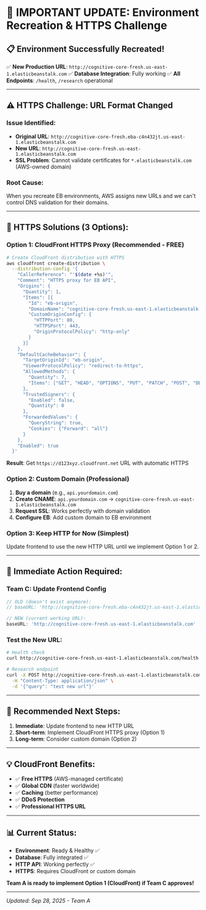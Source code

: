 # 🚨 **IMPORTANT UPDATE: Environment Recreation & HTTPS Challenge**

## **📋 Environment Successfully Recreated!**

✅ **New Production URL**: `http://cognitive-core-fresh.us-east-1.elasticbeanstalk.com`
✅ **Database Integration**: Fully working
✅ **All Endpoints**: `/health`, `/research` operational

---

## **⚠️ HTTPS Challenge: URL Format Changed**

### **Issue Identified:**
- **Original URL**: `http://cognitive-core-fresh.eba-c4n432jt.us-east-1.elasticbeanstalk.com`
- **New URL**: `http://cognitive-core-fresh.us-east-1.elasticbeanstalk.com`
- **SSL Problem**: Cannot validate certificates for `*.elasticbeanstalk.com` (AWS-owned domain)

### **Root Cause:**
When you recreate EB environments, AWS assigns new URLs and we can't control DNS validation for their domains.

---

## **🎯 HTTPS Solutions (3 Options):**

### **Option 1: CloudFront HTTPS Proxy (Recommended - FREE)**
```bash
# Create CloudFront distribution with HTTPS
aws cloudfront create-distribution \
  --distribution-config '{
    "CallerReference": "'$(date +%s)'",
    "Comment": "HTTPS proxy for EB API",
    "Origins": {
      "Quantity": 1,
      "Items": [{
        "Id": "eb-origin",
        "DomainName": "cognitive-core-fresh.us-east-1.elasticbeanstalk.com",
        "CustomOriginConfig": {
          "HTTPPort": 80,
          "HTTPSPort": 443,
          "OriginProtocolPolicy": "http-only"
        }
      }]
    },
    "DefaultCacheBehavior": {
      "TargetOriginId": "eb-origin",
      "ViewerProtocolPolicy": "redirect-to-https",
      "AllowedMethods": {
        "Quantity": 7,
        "Items": ["GET", "HEAD", "OPTIONS", "PUT", "PATCH", "POST", "DELETE"]
      },
      "TrustedSigners": {
        "Enabled": false,
        "Quantity": 0
      },
      "ForwardedValues": {
        "QueryString": true,
        "Cookies": {"Forward": "all"}
      }
    },
    "Enabled": true
  }'
```

**Result**: Get `https://d123xyz.cloudfront.net` URL with automatic HTTPS

### **Option 2: Custom Domain (Professional)**
1. **Buy a domain** (e.g., `api.yourdomain.com`)
2. **Create CNAME**: `api.yourdomain.com` → `cognitive-core-fresh.us-east-1.elasticbeanstalk.com`
3. **Request SSL**: Works perfectly with domain validation
4. **Configure EB**: Add custom domain to EB environment

### **Option 3: Keep HTTP for Now (Simplest)**
Update frontend to use the new HTTP URL until we implement Option 1 or 2.

---

## **📝 Immediate Action Required:**

### **Team C: Update Frontend Config**
```javascript
// OLD (doesn't exist anymore):
// baseURL: 'http://cognitive-core-fresh.eba-c4n432jt.us-east-1.elasticbeanstalk.com'

// NEW (current working URL):
baseURL: 'http://cognitive-core-fresh.us-east-1.elasticbeanstalk.com'
```

### **Test the New URL:**
```bash
# Health check
curl http://cognitive-core-fresh.us-east-1.elasticbeanstalk.com/health

# Research endpoint
curl -X POST http://cognitive-core-fresh.us-east-1.elasticbeanstalk.com/research \
  -H "Content-Type: application/json" \
  -d '{"query": "test new url"}'
```

---

## **🚀 Recommended Next Steps:**

1. **Immediate**: Update frontend to new HTTP URL
2. **Short-term**: Implement CloudFront HTTPS proxy (Option 1)
3. **Long-term**: Consider custom domain (Option 2)

---

## **💡 CloudFront Benefits:**
- ✅ **Free HTTPS** (AWS-managed certificate)
- ✅ **Global CDN** (faster worldwide)
- ✅ **Caching** (better performance)
- ✅ **DDoS Protection**
- ✅ **Professional HTTPS URL**

---

## **📊 Current Status:**
- **Environment**: Ready & Healthy ✅
- **Database**: Fully integrated ✅
- **HTTP API**: Working perfectly ✅
- **HTTPS**: Requires CloudFront or custom domain

**Team A is ready to implement Option 1 (CloudFront) if Team C approves!**

---

*Updated: Sep 28, 2025 - Team A*
